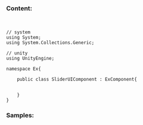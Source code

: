 

### Content:

&nbsp;

```
// system
using System;
using System.Collections.Generic;

// unity
using UnityEngine;

namespace Ex{

    public class SliderUIComponent : ExComponent{


    }
}
```


### Samples:

```



```